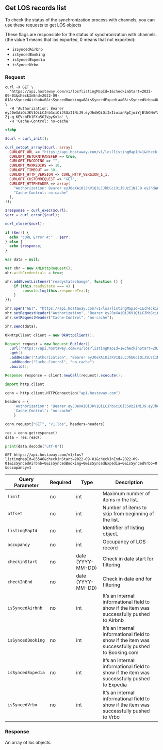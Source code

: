 ## Get LOS records list

To check the status of the synchronization process with channels, you can use these requests to get LOS objects

These flags are responsible for the status of synchronization with channels. (the value 1 means that los exported, 0 means that not exported):

- `isSyncedAirbnb`
- `isSyncedBooking`
- `isSyncedExpedia`
- `isSyncedVrbo`

### Request

```shell
curl -X GET \
  'https://api.hostaway.com/v1/los?listingMapId=1&checkinStart=2022-09-01&checkInEnd=2022-09-01&isSyncedAirbnb=0&isSyncedBooking=0&isSyncedExpedia=0&isSyncedVrbo=0&occupancy=1' \
  -H 'Authorization: Bearer eyJ0eXAiOiJKV1QiLCJhbGciOiJSUzI1NiJ9.eyJhdWQiOiIxIiwianRpIjoiYjBlNGNmYzljNWRiYWZlNjViNDRhNjVhOTJiM2FiNDQ3ZmQ2ODAxZDg3OTM4NjE2OThkMzlhOTkxZDFkZmY2ZDQ2ODI1YWUzNTcyY2JmMWMiLCJpYXQiOjE2MzEwOTYxMjIsIm5iZiI6MTYzMTA5NjEyMiwiZXhwIjoxNjk0MTY4MTIyLCJzdWIiOiIiLCJzY29wZXMiOlsiZ2VuZXJhbCJdLCJzZWNyZXRJZCI6Nn0.CYvYVdgeVZ3IMeexoykRwGozV8k1TVL7AwxYGyGHcU6aYf37bP59PWqsHJPam8l3sSFJWWecJJTFCDIKwrKR6YY_GJcSzrK5_cQJ8x4EsXFrFi2K5mvPz9UlDGSCoFEyDCP5QmCmiULb71_A-Zj-q_KEVshFh1FXu5GIVpyKxlo' \
  -H 'Cache-Control: no-cache'
```

```php
<?php

$curl = curl_init();

curl_setopt_array($curl, array(
  CURLOPT_URL => "https://api.hostaway.com/v1/los?listingMapId=1&checkinStart=2022-09-01&checkInEnd=2022-09-01&isSyncedAirbnb=0&isSyncedBooking=0&isSyncedExpedia=0&isSyncedVrbo=0&occupancy=1",
  CURLOPT_RETURNTRANSFER => true,
  CURLOPT_ENCODING => "",
  CURLOPT_MAXREDIRS => 10,
  CURLOPT_TIMEOUT => 30,
  CURLOPT_HTTP_VERSION => CURL_HTTP_VERSION_1_1,
  CURLOPT_CUSTOMREQUEST => "GET",
  CURLOPT_HTTPHEADER => array(
    "Authorization: Bearer eyJ0eXAiOiJKV1QiLCJhbGciOiJSUzI1NiJ9.eyJhdWQiOiIxIiwianRpIjoiYjBlNGNmYzljNWRiYWZlNjViNDRhNjVhOTJiM2FiNDQ3ZmQ2ODAxZDg3OTM4NjE2OThkMzlhOTkxZDFkZmY2ZDQ2ODI1YWUzNTcyY2JmMWMiLCJpYXQiOjE2MzEwOTYxMjIsIm5iZiI6MTYzMTA5NjEyMiwiZXhwIjoxNjk0MTY4MTIyLCJzdWIiOiIiLCJzY29wZXMiOlsiZ2VuZXJhbCJdLCJzZWNyZXRJZCI6Nn0.CYvYVdgeVZ3IMeexoykRwGozV8k1TVL7AwxYGyGHcU6aYf37bP59PWqsHJPam8l3sSFJWWecJJTFCDIKwrKR6YY_GJcSzrK5_cQJ8x4EsXFrFi2K5mvPz9UlDGSCoFEyDCP5QmCmiULb71_A-Zj-q_KEVshFh1FXu5GIVpyKxlo",
    "Cache-Control: no-cache"
  ),
));

$response = curl_exec($curl);
$err = curl_error($curl);

curl_close($curl);

if ($err) {
  echo "cURL Error #:" . $err;
} else {
  echo $response;
}
```

```javascript
var data = null;

var xhr = new XMLHttpRequest();
xhr.withCredentials = true;

xhr.addEventListener("readystatechange", function () {
    if (this.readyState === 4) {
        console.log(this.responseText);
    }
});

xhr.open("GET", "https://api.hostaway.com/v1/los?listingMapId=1&checkinStart=2022-09-01&checkInEnd=2022-09-01&isSyncedAirbnb=0&isSyncedBooking=0&isSyncedExpedia=0&isSyncedVrbo=0&occupancy=1");
xhr.setRequestHeader("Authorization", "Bearer eyJ0eXAiOiJKV1QiLCJhbGciOiJSUzI1NiJ9.eyJhdWQiOiIxIiwianRpIjoiYjBlNGNmYzljNWRiYWZlNjViNDRhNjVhOTJiM2FiNDQ3ZmQ2ODAxZDg3OTM4NjE2OThkMzlhOTkxZDFkZmY2ZDQ2ODI1YWUzNTcyY2JmMWMiLCJpYXQiOjE2MzEwOTYxMjIsIm5iZiI6MTYzMTA5NjEyMiwiZXhwIjoxNjk0MTY4MTIyLCJzdWIiOiIiLCJzY29wZXMiOlsiZ2VuZXJhbCJdLCJzZWNyZXRJZCI6Nn0.CYvYVdgeVZ3IMeexoykRwGozV8k1TVL7AwxYGyGHcU6aYf37bP59PWqsHJPam8l3sSFJWWecJJTFCDIKwrKR6YY_GJcSzrK5_cQJ8x4EsXFrFi2K5mvPz9UlDGSCoFEyDCP5QmCmiULb71_A-Zj-q_KEVshFh1FXu5GIVpyKxlo");
xhr.setRequestHeader("Cache-Control", "no-cache");

xhr.send(data);
```

```java
OkHttpClient client = new OkHttpClient();

Request request = new Request.Builder()
  .url("https://api.hostaway.com/v1/los?listingMapId=1&checkinStart=2022-09-01&checkInEnd=2022-09-01&isSyncedAirbnb=0&isSyncedBooking=0&isSyncedExpedia=0&isSyncedVrbo=0&occupancy=1")
  .get()
  .addHeader("Authorization", "Bearer eyJ0eXAiOiJKV1QiLCJhbGciOiJSUzI1NiJ9.eyJhdWQiOiIxIiwianRpIjoiYjBlNGNmYzljNWRiYWZlNjViNDRhNjVhOTJiM2FiNDQ3ZmQ2ODAxZDg3OTM4NjE2OThkMzlhOTkxZDFkZmY2ZDQ2ODI1YWUzNTcyY2JmMWMiLCJpYXQiOjE2MzEwOTYxMjIsIm5iZiI6MTYzMTA5NjEyMiwiZXhwIjoxNjk0MTY4MTIyLCJzdWIiOiIiLCJzY29wZXMiOlsiZ2VuZXJhbCJdLCJzZWNyZXRJZCI6Nn0.CYvYVdgeVZ3IMeexoykRwGozV8k1TVL7AwxYGyGHcU6aYf37bP59PWqsHJPam8l3sSFJWWecJJTFCDIKwrKR6YY_GJcSzrK5_cQJ8x4EsXFrFi2K5mvPz9UlDGSCoFEyDCP5QmCmiULb71_A-Zj-q_KEVshFh1FXu5GIVpyKxlo")
  .addHeader("Cache-Control", "no-cache")
  .build();

Response response = client.newCall(request).execute();
```

```python
import http.client

conn = http.client.HTTPConnection("api.hostaway.com")

headers = {
    'Authorization': "Bearer eyJ0eXAiOiJKV1QiLCJhbGciOiJSUzI1NiJ9.eyJhdWQiOiIxIiwianRpIjoiYjBlNGNmYzljNWRiYWZlNjViNDRhNjVhOTJiM2FiNDQ3ZmQ2ODAxZDg3OTM4NjE2OThkMzlhOTkxZDFkZmY2ZDQ2ODI1YWUzNTcyY2JmMWMiLCJpYXQiOjE2MzEwOTYxMjIsIm5iZiI6MTYzMTA5NjEyMiwiZXhwIjoxNjk0MTY4MTIyLCJzdWIiOiIiLCJzY29wZXMiOlsiZ2VuZXJhbCJdLCJzZWNyZXRJZCI6Nn0.CYvYVdgeVZ3IMeexoykRwGozV8k1TVL7AwxYGyGHcU6aYf37bP59PWqsHJPam8l3sSFJWWecJJTFCDIKwrKR6YY_GJcSzrK5_cQJ8x4EsXFrFi2K5mvPz9UlDGSCoFEyDCP5QmCmiULb71_A-Zj-q_KEVshFh1FXu5GIVpyKxlo",
    'Cache-Control': "no-cache"
    }

conn.request("GET", "v1,los", headers=headers)

res = conn.getresponse()
data = res.read()

print(data.decode("utf-8"))
```

`GET https://api.hostaway.com/v1/los?listingMapId=83546&checkinStart=2022-09-01&checkInEnd=2022-09-01&isSyncedAirbnb=0&isSyncedBooking=0&isSyncedExpedia=0&isSyncedVrbo=0&occupancy=1`

Query Parameter | Required | Type | Description
--------- | -------- | ---- | -----------
`limit` | no | int | Maximum number of items in the list.
`offset` | no | int | Number of items to skip from beginning of the list.
`listingMapId` | no | int | Identifier of listing object.
`occupancy` | no | int | Occupancy of LOS record
`checkinStart` | no | date (YYYY-MM-DD) | Check in date start for filtering
`checkInEnd` | no | date (YYYY-MM-DD) | Check in date end for filtering
`isSyncedAirbnb` | no | int | It’s an internal informational field to show if the item was successfully pushed to Airbnb
`isSyncedBooking` | no | int | It’s an internal informational field to show if the item was successfully pushed to Booking.com
`isSyncedExpedia` | no | int | It’s an internal informational field to show if the item was successfully pushed to Expedia
`isSyncedVrbo` | no | int | It’s an internal informational field to show if the item was successfully pushed to Vrbo

### Response

An array of los objects.